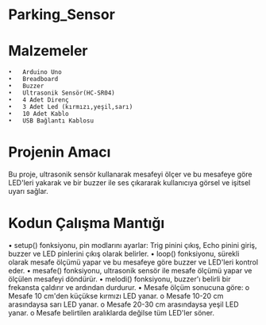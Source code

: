 # Parking_Sensor

# Malzemeler
    •	Arduino Uno
    •	Breadboard
    •	Buzzer
    •	Ultrasonik Sensör(HC-SR04)
    •	4 Adet Direnç
    •	3 Adet Led (kırmızı,yeşil,sarı)
    •	10 Adet Kablo
    •	USB Bağlantı Kablosu

# Projenin Amacı
Bu proje, ultrasonik sensör kullanarak mesafeyi ölçer ve bu mesafeye göre LED'leri yakarak ve bir buzzer ile ses çıkararak kullanıcıya görsel ve işitsel uyarı sağlar.

# Kodun Çalışma Mantığı
•	setup() fonksiyonu, pin modlarını ayarlar: Trig pinini çıkış, Echo pinini giriş, buzzer ve LED pinlerini çıkış olarak belirler.
•	loop() fonksiyonu, sürekli olarak mesafe ölçümü yapar ve bu mesafeye göre buzzer ve LED'leri kontrol eder.
•	mesafe() fonksiyonu, ultrasonik sensör ile mesafe ölçümü yapar ve ölçülen mesafeyi döndürür.
•	melodi() fonksiyonu, buzzer'ı belirli bir frekansta çaldırır ve ardından durdurur.
•	Mesafe ölçüm sonucuna göre:
    o	Mesafe 10 cm'den küçükse kırmızı LED yanar.
    o	Mesafe 10-20 cm arasındaysa sarı LED yanar.
    o	Mesafe 20-30 cm arasındaysa yeşil LED yanar.
    o	Mesafe belirtilen aralıklarda değilse tüm LED'ler söner.


